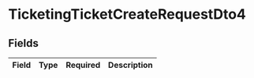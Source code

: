 # TicketingTicketCreateRequestDto4


## Fields

| Field       | Type        | Required    | Description |
| ----------- | ----------- | ----------- | ----------- |
